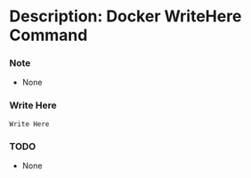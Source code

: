 # Description: Docker WriteHere Command

### Note
* None

### Write Here
```
Write Here
```

### TODO
* None

